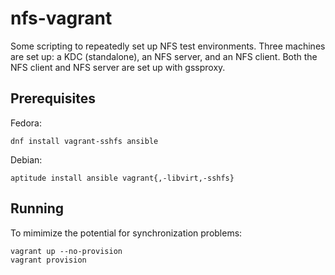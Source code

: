 # nfs-vagrant

Some scripting to repeatedly set up NFS test environments.  Three machines are
set up: a KDC (standalone), an NFS server, and an NFS client.  Both the NFS
client and NFS server are set up with gssproxy.

## Prerequisites

Fedora:

    dnf install vagrant-sshfs ansible

Debian:

    aptitude install ansible vagrant{,-libvirt,-sshfs}

## Running

To mimimize the potential for synchronization problems:

    vagrant up --no-provision
    vagrant provision
